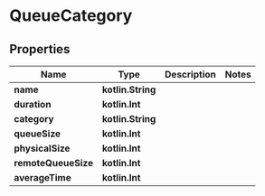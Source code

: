 
# QueueCategory

## Properties
Name | Type | Description | Notes
------------ | ------------- | ------------- | -------------
**name** | **kotlin.String** |  | 
**duration** | **kotlin.Int** |  | 
**category** | **kotlin.String** |  | 
**queueSize** | **kotlin.Int** |  | 
**physicalSize** | **kotlin.Int** |  | 
**remoteQueueSize** | **kotlin.Int** |  | 
**averageTime** | **kotlin.Int** |  | 



